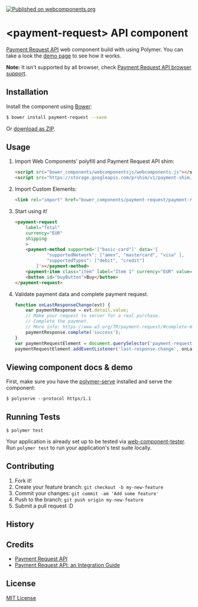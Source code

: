 [![Published on webcomponents.org](https://img.shields.io/badge/webcomponents.org-published-blue.svg)](https://www.webcomponents.org/element/jorgecasar/payment-request)


# \<payment-request\> API component

[Payment Request API](https://w3c.github.io/browser-payment-api/) web component build with using Polymer. You can take a look the [demo page](https://jorgecasar.github.io/payment-request/components/payment-request/demo/) to see how it works.

**Note:** It isn't supported by all browser, check [Payment Request API browser support](http://caniuse.com/#feat=payment-request).

## Installation

Install the component using [Bower](http://bower.io/):

```sh
$ bower install payment-request --save
```

Or [download as ZIP](https://github.com/jorgecasar/payment-request/archive/master.zip).

## Usage

1. Import Web Components' polyfill and Payment Request API shim:

	```html
	<script src="bower_components/webcomponentsjs/webcomponents.js"></script>
	<script src="https://storage.googleapis.com/prshim/v1/payment-shim.js"></script>
	```

2. Import Custom Elements:

	```html
	<link rel="import" href="bower_components/payment-request/payment-request-all.html">
	```

3. Start using it!

	<!--
	```
	<custom-element-demo>
		<template>
		<base href="https://user-content-dot-custom-elements.appspot.com/jorgecasar/payment-request/bb725682888fabeab331f4be9dd8f0ed324f8048/payment-request/">
		<script src="../webcomponentsjs/webcomponents-lite.js"></script>
		<link rel="import" href="payment-request.html">
		<next-code-block></next-code-block>
		</template>
	</custom-element-demo>
	```
	-->
	```html
	<payment-request
		label="Total"
		currency="EUR"
		shipping
		>
		<payment-method supported='["basic-card"]' data='{
				"supportedNetwork": ["amex", "mastercard", "visa" ],
				"supportedTypes": ["debit", "credit"]
			}'></payment-method>
		<payment-item class="item" label="Item 1" currency="EUR" value="1337"></payment-item>
		<button id="buyButton">Buy</button>
	</payment-request>
	```

4. Validate payment data and complete payment request.

	```javascript
	function onLastResponseChange(evt) {
		var paymentResponse = evt.detail.value;
		// Make your request to server for a real purchase.
		// Complete the paymnet.
		// More info: https://www.w3.org/TR/payment-request/#complete-method
		paymentResponse.complete('success');
	}
	var paymentRequestElement = document.querySelector('payment-request');
	paymentRequestElement.addEventListener('last-response-change', onLastResponseChange);
	```

## Viewing component docs & demo

First, make sure you have the [polymer-serve](https://www.npmjs.com/package/polymer-serve) installed and serve the component:

```
$ polyserve --protocol https/1.1
```

## Running Tests

```
$ polymer test
```

Your application is already set up to be tested via [web-component-tester](https://github.com/Polymer/web-component-tester). Run `polymer test` to run your application's test suite locally.

## Contributing

1. Fork it!
2. Create your feature branch: `git checkout -b my-new-feature`
3. Commit your changes: `git commit -am 'Add some feature'`
4. Push to the branch: `git push origin my-new-feature`
5. Submit a pull request :D

## History


## Credits

- [Payment Request API](https://w3c.github.io/browser-payment-api/)
- [
Payment Request API: an Integration Guide](https://developers.google.com/web/fundamentals/discovery-and-monetization/payment-request/)

## License

[MIT License](https://opensource.org/licenses/MIT)

